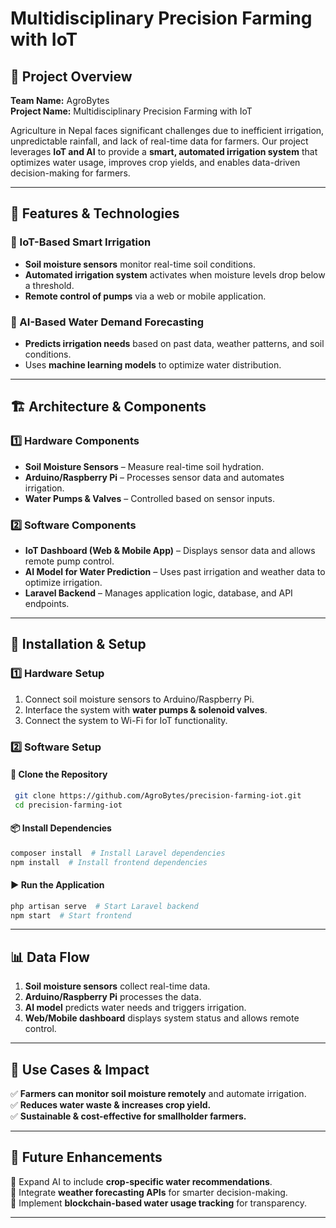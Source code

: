 # Multidisciplinary Precision Farming with IoT

## 🌱 Project Overview
**Team Name:** AgroBytes  
**Project Name:** Multidisciplinary Precision Farming with IoT  

Agriculture in Nepal faces significant challenges due to inefficient irrigation, unpredictable rainfall, and lack of real-time data for farmers. Our project leverages **IoT and AI** to provide a **smart, automated irrigation system** that optimizes water usage, improves crop yields, and enables data-driven decision-making for farmers.

---

## 🚀 Features & Technologies
### 📡 IoT-Based Smart Irrigation
- **Soil moisture sensors** monitor real-time soil conditions.
- **Automated irrigation system** activates when moisture levels drop below a threshold.
- **Remote control of pumps** via a web or mobile application.

### 🤖 AI-Based Water Demand Forecasting
- **Predicts irrigation needs** based on past data, weather patterns, and soil conditions.
- Uses **machine learning models** to optimize water distribution.

---

## 🏗 Architecture & Components
### 1️⃣ **Hardware Components**
- **Soil Moisture Sensors** – Measure real-time soil hydration.
- **Arduino/Raspberry Pi** – Processes sensor data and automates irrigation.
- **Water Pumps & Valves** – Controlled based on sensor inputs.

### 2️⃣ **Software Components**
- **IoT Dashboard (Web & Mobile App)** – Displays sensor data and allows remote pump control.
- **AI Model for Water Prediction** – Uses past irrigation and weather data to optimize irrigation.
- **Laravel Backend** – Manages application logic, database, and API endpoints.

---

## 🔧 Installation & Setup
### 1️⃣ **Hardware Setup**
1. Connect soil moisture sensors to Arduino/Raspberry Pi.
2. Interface the system with **water pumps & solenoid valves**.
3. Connect the system to Wi-Fi for IoT functionality.

### 2️⃣ **Software Setup**
#### 🚀 Clone the Repository
```sh
 git clone https://github.com/AgroBytes/precision-farming-iot.git
 cd precision-farming-iot
```
#### 📦 Install Dependencies
```sh
composer install  # Install Laravel dependencies
npm install  # Install frontend dependencies
```
#### ▶️ Run the Application
```sh
php artisan serve  # Start Laravel backend
npm start  # Start frontend
```

---

## 📊 Data Flow
1. **Soil moisture sensors** collect real-time data.
2. **Arduino/Raspberry Pi** processes the data.
3. **AI model** predicts water needs and triggers irrigation.
4. **Web/Mobile dashboard** displays system status and allows remote control.

---

## 🎯 Use Cases & Impact
✅ **Farmers can monitor soil moisture remotely** and automate irrigation.  
✅ **Reduces water waste & increases crop yield.**  
✅ **Sustainable & cost-effective for smallholder farmers.**  

---

## 📜 Future Enhancements
🔹 Expand AI to include **crop-specific water recommendations**.  
🔹 Integrate **weather forecasting APIs** for smarter decision-making.  
🔹 Implement **blockchain-based water usage tracking** for transparency.  

---

<!-- ## 🤝 Contributors
- **[Your Name]** – IoT & Hardware Lead
- **[Teammate Name]** – AI & Data Science
- **[Teammate Name]** – Web & Mobile Development

--- 

## 📄 License
This project is licensed under the **MIT License** – see the [LICENSE](LICENSE) file for details.

---

## 🌎 Connect with Us
📧 Contact: [Your Email]  
🌐 Website: [Project Website]  
📍 GitHub: [GitHub Repository]
-->
